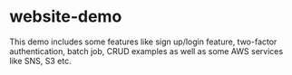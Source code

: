 # website-demo
This demo includes some features like sign up/login feature, two-factor authentication, batch job, CRUD examples
as well as some AWS services like SNS, S3 etc. 
